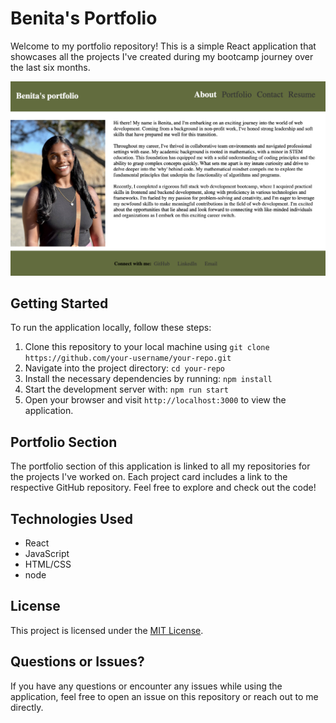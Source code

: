 # Benita's Portfolio

Welcome to my portfolio repository! This is a simple React application that showcases all the projects I've created during my bootcamp journey over the last six months.

![A picture of Benita's Portfolio](Benitas-Portfolio.png)


## Getting Started

To run the application locally, follow these steps:

1. Clone this repository to your local machine using `git clone https://github.com/your-username/your-repo.git`
2. Navigate into the project directory: `cd your-repo`
3. Install the necessary dependencies by running: `npm install`
4. Start the development server with: `npm run start`
5. Open your browser and visit `http://localhost:3000` to view the application.

## Portfolio Section

The portfolio section of this application is linked to all my repositories for the projects I've worked on. Each project card includes a link to the respective GitHub repository. Feel free to explore and check out the code!

## Technologies Used

- React
- JavaScript
- HTML/CSS
- node

## License

This project is licensed under the [MIT License](LICENSE).

## Questions or Issues?

If you have any questions or encounter any issues while using the application, feel free to open an issue on this repository or reach out to me directly.
